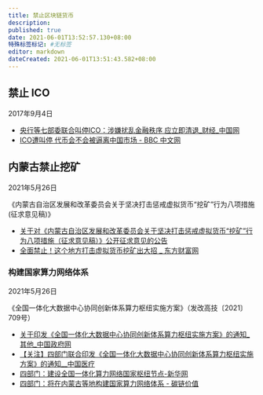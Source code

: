 ```yaml
---
title: 禁止区块链货币
description:
published: true
date: 2021-06-01T13:52:57.130+08:00
特殊标签标记: #无标签
editor: markdown
dateCreated: 2021-06-01T13:51:43.582+08:00
---
```


## 禁止 ICO

2017年9月4日

+ [央行等七部委联合叫停ICO：涉嫌扰乱金融秩序 应立即清退_财经_中国网](https://web.archive.org/web/20181220145632/http://finance.china.com.cn/news/20170904/4378185.shtml)
+ [ICO遭叫停 代币会不会被逼离中国市场 - BBC 中文网](https://web.archive.org/web/20171026080249/http://www.bbc.com/zhongwen/simp/business-41174531)

## 内蒙古禁止挖矿

2021年5月26日

《内蒙古自治区发展和改革委员会关于坚决打击惩戒虚拟货币“挖矿”行为八项措施(征求意见稿)》

+ [关于对《内蒙古自治区发展和改革委员会关于坚决打击惩戒虚拟货币“挖矿”行为八项措施（征求意见稿）》公开征求意见的公告](https://web.archive.org/web/20210529212106/http://fgw.nmg.gov.cn/xxgk/zxzx/tzgg/202105/t20210526_1596731.html)
+ [全面禁止！这个地方打击虚拟货币挖矿出大招 _ 东方财富网](https://web.archive.org/web/20210531041200/http://finance.eastmoney.com/a/202105261936003276.html)

### 构建国家算力网络体系

2021年5月26日

《全国一体化大数据中心协同创新体系算力枢纽实施方案》（发改高技〔2021〕709号）

+ [关于印发《全国一体化大数据中心协同创新体系算力枢纽实施方案》的通知_其他_中国政府网](https://archive.ph/tx7D5 "http://www.gov.cn/zhengce/zhengceku/2021-05/26/content_5612405.htm")
+ [【关注】四部门联合印发《全国一体化大数据中心协同创新体系算力枢纽实施方案》的通知__中国医疗](https://web.archive.org/web/20210601134355/http://med.china.com.cn/content/pid/266417/tid/1026)
+ [四部门：建设全国一体化算力网络国家枢纽节点-新华网](https://web.archive.org/web/20210601104054/http://www.xinhuanet.com/fortune/2021-05/27/c_1127497040.htm)
+ [四部门：将在内蒙古等地构建国家算力网络体系 - 碳链价值](https://web.archive.org/web/20210601104044/https://www.ccvalue.cn/article/1088963.html)